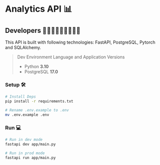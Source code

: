 # Analytics API 📊

## Developers 👩🏼‍💻👨🏼‍💻🧑🏼‍💻

This API is built with following technologies: FastAPI, PostgreSQL, Pytorch and SQLAlchemy.

> Dev Environment Language and Application Versions
>
> - Python **3.10**
> - PostgreSQL **17.0**

### Setup 🛠️

```sh
# Install Deps
pip install -r requirements.txt

# Rename .env.example to .env
mv .env.example .env
```

### Run 💻

```sh
# Run in dev mode
fastapi dev app/main.py

# Run in prod mode
fastapi run app/main.py
```
